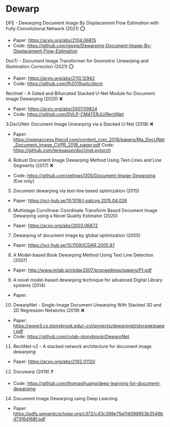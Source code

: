 # Dewarp
DFE - Dewarping Document Image By Displacement Flow Estimation with Fully Convolutional Network (2021) ⭕
- Paper: https://arxiv.org/abs/2104.06815
- Code: https://github.com/gwxie/Dewarping-Document-Image-By-Displacement-Flow-Estimation

DocTr - Document Image Transformer for Geometric Unwarping and Illumination Correction (2021) ⭕
- Paper: https://arxiv.org/abs/2110.12942
- Code: https://github.com/fh2019ustc/doctr

Rectinet - A Gated and Bifurcated Stacked U-Net Module for Document Image Dewarping (2020) ❌
- Paper: https://arxiv.org/abs/2007.09824
- Code: https://github.com/DVLP-CMATERJU/RectiNet

3.DocUNet: Document Image Unwarping via a Stacked U-Net (2018) ❌
- Paper: https://openaccess.thecvf.com/content_cvpr_2018/papers/Ma_DocUNet_Document_Image_CVPR_2018_paper.pdf
Code: https://github.com/teresasun/docUnet.pytorch

4. Robust Document Image Dewarping Method Using Text-Lines and Line Segments (2017) ❌
- Code: https://github.com/xellows1305/Document-Image-Dewarping (Exe only)

5. Document dewarping via text-line based optimization (2015)
- Paper: https://sci-hub.se/10.1016/j.patcog.2015.04.026

6. Multistage Curvilinear Coordinate Transform Based Document Image Dewarping using a Novel Quality Estimator (2020)
- Paper: https://arxiv.org/abs/2003.06872

7. Dewarping of document image by global optimization (2005)
- Paper: https://sci-hub.se/10.1109/ICDAR.2005.87

8. A Model-based Book Dewarping Method Using Text Line Detection (2007)
- Paper: http://www.imlab.jp/cbdar2007/proceedings/papers/P1.pdf

9. A novel model-based dewarping technique for advanced Digital Library systems (2014)
- Paper: 

10. DewarpNet - Single-Image Document Unwarping With Stacked 3D and 2D Regression Networks (2019) ❌
- Paper: https://www3.cs.stonybrook.edu/~cvl/projects/dewarpnet/storage/paper.pdf
- Code: https://github.com/cvlab-stonybrook/DewarpNet

11. RectiNet-v2 - A stacked network architecture for document image dewarping
- Paper: https://arxiv.org/abs/2102.01120

12. Docuwarp (2019) ❓
- Code: https://github.com/thomasjhuang/deep-learning-for-document-dewarping

14. Document Image Dewarping using Deep Learning
- Paper: https://pdfs.semanticscholar.org/c372/c43c399e75e114099953b3549bd73f6d168f.pdf
